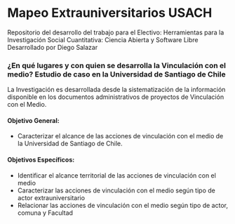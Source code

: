 # Mapeo Extrauniversitarios USACH

Repositorio del desarrollo del trabajo para el Electivo: Herramientas para la Investigación Social Cuantitativa: Ciencia Abierta y Software Libre
Desarrollado por Diego Salazar

### ¿En qué lugares y con quien se desarrolla la Vinculación con el medio? Estudio de caso en la Universidad de Santiago de Chile


La Investigación es desarrollada desde la sistematización de la información disponible en los documentos administrativos de proyectos de Vinculación con el Medio. 

#### Objetivo General:

- Caracterizar el alcance de las acciones de vinculación con el medio de la Universidad de Santiago de Chile.

#### Objetivos Específicos:

- Identificar el alcance territorial de las acciones de vinculación con el medio
- Caracterizar las acciones de vinculación con el medio según tipo de actor extrauniversitario
- Relacionar las acciones de vinculación con el medio según tipo de actor, comuna y Facultad
